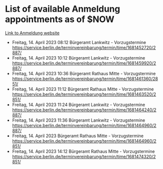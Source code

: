 # List of available Anmeldung appointments as of $NOW
[Link to Anmeldung website](https://service.berlin.de/terminvereinbarung/termin/tag.php?termin=1&anliegen[]=120686&dienstleisterlist=122210,122217,327316,122219,327312,122227,327314,122231,327346,122243,327348,122254,122252,329742,122260,329745,122262,329748,122271,327278,122273,327274,122277,327276,330436,122280,327294,122282,327290,122284,327292,122291,327270,122285,327266,122286,327264,122296,327268,150230,329760,122297,327286,122294,327284,122312,329763,122314,329775,122304,327330,122311,327334,122309,327332,317869,122281,327352,122279,329772,122283,122276,327324,122274,327326,122267,329766,122246,327318,122251,327320,122257,327322,122208,327298,122226,327300&herkunft=http%3A%2F%2Fservice.berlin.de%2Fdienstleistung%2F120686%2F)
- Freitag, 14. April 2023 08:12 Bürgeramt Lankwitz - Vorzugstermine https://service.berlin.de/terminvereinbarung/termin/time/1681452720/2887/
- Freitag, 14. April 2023 10:12 Bürgeramt Lankwitz - Vorzugstermine https://service.berlin.de/terminvereinbarung/termin/time/1681459920/2887/
- Freitag, 14. April 2023 10:36 Bürgeramt Rathaus Mitte - Vorzugstermine https://service.berlin.de/terminvereinbarung/termin/time/1681461360/2851/
- Freitag, 14. April 2023 11:12 Bürgeramt Rathaus Mitte - Vorzugstermine https://service.berlin.de/terminvereinbarung/termin/time/1681463520/2851/
- Freitag, 14. April 2023 11:24 Bürgeramt Lankwitz - Vorzugstermine https://service.berlin.de/terminvereinbarung/termin/time/1681464240/2887/
- Freitag, 14. April 2023 11:36 Bürgeramt Lankwitz - Vorzugstermine https://service.berlin.de/terminvereinbarung/termin/time/1681464960/2887/
- Freitag, 14. April 2023  Bürgeramt Rathaus Mitte - Vorzugstermine https://service.berlin.de/terminvereinbarung/termin/time/1681464960/2851/
- Freitag, 14. April 2023 14:12 Bürgeramt Rathaus Mitte - Vorzugstermine https://service.berlin.de/terminvereinbarung/termin/time/1681474320/2851/
